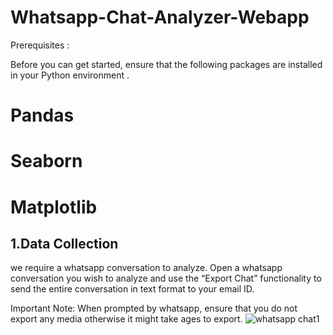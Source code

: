 # Whatsapp-Chat-Analyzer-Webapp

Prerequisites :

Before you can get started, ensure that the following packages are installed in your Python environment .
# Pandas
# Seaborn
# Matplotlib

## 1.Data Collection
we require a whatsapp conversation to analyze. Open a whatsapp conversation you wish to analyze and use the “Export Chat” functionality to send the entire conversation in text format to your email ID.

Important Note: When prompted by whatsapp, ensure that you do not export any media otherwise it might take ages to export.
![whatsapp chat1](https://user-images.githubusercontent.com/68411214/171998796-b2e02e84-49e1-4df8-8f04-3018bc14de3e.png)
